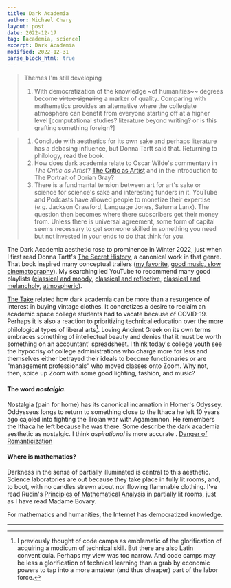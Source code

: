```yaml
---
title: Dark Academia
author: Michael Chary
layout: post
date: 2022-12-17
tag: [academia, science]
excerpt: Dark Academia
modified: 2022-12-31
parse_block_html: true
---
```


> Themes I'm still developing
>
> 1.  With democratization of the knowledge ~of humanities~~ degrees become ~~virtue signaling~~ a marker of quality. Comparing with mathematics provides an alternative where the collegiate atmosphere can benefit from everyone starting off at a higher level [computational studies? literature beyond writing? or is this grafting something foreign?]

> 1.  Conclude with aesthetics for its own sake and perhaps literature has a debasing influence, but Donna Tartt said that. Returning to philology, read the book.
> 1.  How does dark academia relate to Oscar Wilde's commentary in _The Critic as Artist_? [The Critic as Artist](https://www.gutenberg.org/files/759/759-h/759-h.htm) and in the introduction to The Portrait of Dorian Gray?
> 1.  There is a fundmantal tension between art for art's sake or science for science's sake and interesting funders in it. YouTube and Podcasts have allowed people to monetize their expertise (_e.g._ Jackson Crawford, Language Jones, Saturna Lanx). The question then becomes where there subscribers get their money from. Unless there is universal agreement, some form of capital seems necessary to get someone skilled in something you need but not invested in your ends to do that think for you.

The Dark Academia aesthetic rose to prominence in Winter 2022, just when I first read Donna Tartt's [The Secret History](https://www.amazon.com/Secret-History-Donna-Tartt/dp/1400031702), a canonical work in that genre. That book inspired many conceptual trailers ([my favorite](https://www.youtube.com/watch?v=JxsUgwUjNuo), [good music, slow cinematography](https://www.youtube.com/watch?v=RgytZFnOFtk&t=17s)). My searching led YouTube to recommend many good playlists ([classical and moody](https://www.youtube.com/watch?v=Pp9nhKgEy7o&ab_channel=Hexen), [classical and reflective](https://www.youtube.com/watch?v=K8ePcy7Z4Ek&ab_channel=Hexen), [classical and melancholy](https://www.youtube.com/watch?v=sTfF9HaF_Zs&ab_channel=Hexen), [atmospheric](https://www.youtube.com/watch?v=WJ8h2IBpSvE&ab_channel=anni)).

[The Take](https://www.youtube.com/watch?v=_inuS6Kcwq4) related how dark academia can be more than a resurgence of interest in buying vintage clothes. It concretizes a desire to reclaim an academic space college students had to vacate because of COVID-19. Perhaps it is also a reaction to prioritizing technical education over the more philological types of liberal arts[^1]. Loving Ancient Greek on its own terms embraces something of intellectual beauty and denies that it must be worth something on an accountant' spreadsheet. I think today's college youth see the hypocrisy of college administrations who charge more for less and themselves either betrayed their ideals to become functionaries or are "management professionals" who moved classes onto Zoom. Why not, then, spice up Zoom with some good lighting, fashion, and music?

#### The word _nostalgia_.

Nostalgia (pain for home) has its canonical incarnation in Homer's Odyssey. Oddysseus longs to return to something close to the Ithaca he left 10 years ago cajoled into fighting the Trojan war with Agamemnon. He remembers the Ithaca he left because he was there. Some describe the dark academia aesthetic as nostalgic. I think _aspirational_ is more accurate . [Danger of Romanticization](https://www.youtube.com/watch?v=9OS46W4l8so&ab_channel=R.C.Waldun)

#### Where is mathematics?

Darkness in the sense of partially illuminated is central to this aesthetic. Science laboratories are out because they take place in fully lit rooms, and, to boot, with no candles strewn about nor flowing flammable clothing. I've read Rudin's [Principles of Mathematical Analysis](https://www.googleadservices.com/pagead/aclk?sa=L&ai=DChcSEwjWiaL_6oH8AhXVx8gKHTDaAPYYABAHGgJxdQ&ohost=www.google.com&cid=CAESa-D2I5U3nuBmNM5h-HgF6ddJelE3-cfpHfNtEUUjoKqiXe5Ej4TbKAfoj68uGIcpuTaijBxu7Po7kfzbOPt9lbCZsmT2TLi9wo9Dx7yYtbTGCTKyCotGcpw7VfVQNsa4RwyzdEPsByE_3iYm&sig=AOD64_3-_b55nbnvs5R1QWhTYXvekN10Lw&ctype=5&q=&ved=2ahUKEwj2tpj_6oH8AhW-qXIEHTtkB1cQ5bgDKAB6BAgFEAg&adurl=) in partially lit rooms, just as I have read Madame Bovary.

For mathematics and humanities, the Internet has democratized knowledge.

---

[^1]: I previously thought of code camps as emblematic of the glorification of acquiring a modicum of technical skill. But there are also Latin conventicula. Perhaps my view was too narrow. And code camps may be less a glorification of technical learning than a grab by economic powers to tap into a more amateur (and thus cheaper) part of the labor force.
